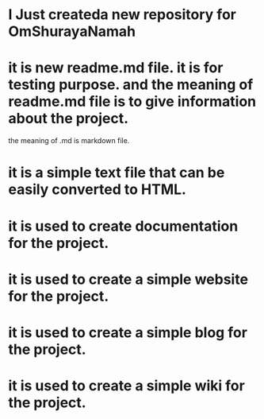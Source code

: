# I Just createda new repository for OmShurayaNamah
# it is new readme.md file. it is for testing purpose. and the meaning of readme.md file is to give information about the project.
the meaning of .md is markdown file.
# it is a simple text file that can be easily converted to HTML.
# it is used to create documentation for the project.
# it is used to create a simple website for the project.
# it is used to create a simple blog for the project.
# it is used to create a simple wiki for the project.
